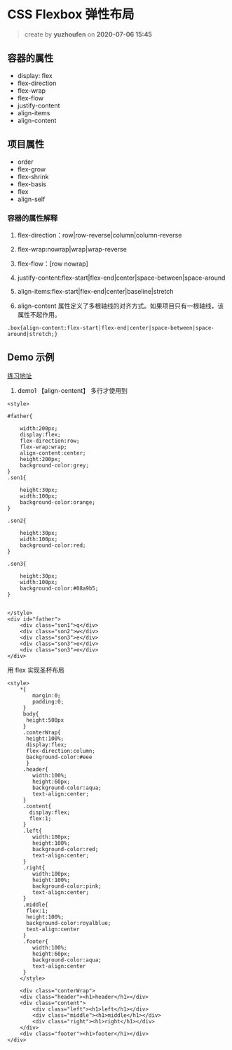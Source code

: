 # CSS Flexbox 弹性布局

> create by **yuzhoufen** on **2020-07-06 15:45**

## 容器的属性

- display: flex
- flex-direction
- flex-wrap
- flex-flow
- justify-content
- align-items
- align-content

## 项目属性

- order
- flex-grow
- flex-shrink
- flex-basis
- flex
- align-self

### 容器的属性解释

1. flex-direction：row|row-reverse|column|column-reverse

2. flex-wrap:nowrap|wrap|wrap-reverse

3. flex-flow：[row nowrap]

4. justify-content:flex-start|flex-end|center|space-between|space-around

5. align-items:flex-start|flex-end|center|baseline|stretch

6. align-content 属性定义了多根轴线的对齐方式。如果项目只有一根轴线，该属性不起作用。

```
.box{align-content:flex-start|flex-end|center|space-between|space-around|stretch;}
```

## Demo 示例

[练习地址](https://www.freecodecamp.org/learn/responsive-web-design/css-flexbox/use-display-flex-to-position-two-boxes)

1. demo1 【align-centent】 多行才使用到

```
<style>

#father{

    width:200px;
    display:flex;
    flex-direction:row;
    flex-wrap:wrap;
    align-content:center;
    height:200px;
    background-color:grey;
}
.son1{

    height:30px;
    width:100px;
    background-color:orange;
}

.son2{

    height:30px;
    width:100px;
    background-color:red;
}

.son3{

    height:30px;
    width:100px;
    background-color:#08a9b5;
}


</style>
<div id="father">
    <div class="son1">q</div>
    <div class="son2">w</div>
    <div class="son3">e</div>
    <div class="son3">e</div>
    <div class="son3">e</div>
</div>
```
用 flex 实现圣杯布局
```
<style>
    *{
     	margin:0;
        padding:0; 
     }
     body{
      height:500px
     }
     .conterWrap{     
      height:100%;     
      display:flex;
      flex-direction:column;      
      background-color:#eee
      }
     .header{
     	width:100%;
        height:60px;
        background-color:aqua;
        text-align:center;
     }
     .content{
       display:flex;
       flex:1;       
     }
     .left{
     	width:100px;
        height:100%;
        background-color:red;
        text-align:center;
     }
     .right{
     	width:100px;
        height:100%;
        background-color:pink;
        text-align:center;
     }
     .middle{
      flex:1;
      height:100%;
      background-color:royalblue;
      text-align:center
     }
     .footer{
     	width:100%;
        height:60px;
        background-color:aqua;
        text-align:center
     }
    </style>

    <div class="conterWrap">
    <div class="header"><h1>header</h1></div>
    <div class="content">
    	<div class="left"><h1>left</h1></div>
        <div class="middle"><h1>middle</h1></div>
        <div class="right"><h1>right</h1></div>
    </div>
    <div class="footer"><h1>footer</h1></div>
</div>
```